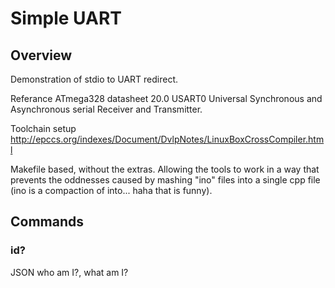 # Simple UART 

## Overview
Demonstration of stdio to UART redirect. 

Referance ATmega328 datasheet 20.0 USART0 Universal Synchronous and Asynchronous serial Receiver and Transmitter.

Toolchain setup http://epccs.org/indexes/Document/DvlpNotes/LinuxBoxCrossCompiler.html

Makefile based, without the extras. Allowing the tools to work in a way that prevents the oddnesses caused by mashing "ino" files into a single cpp file (ino is a compaction of into... haha that is funny).

## Commands

### id?

JSON who am I?, what am I?
